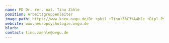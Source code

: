 ```yaml
---
name: PD Dr. rer. nat. Tino Zähle
position: Arbeitsgruppenleiter
image_path: https://www.kneu.ovgu.de/Dr_+phil_+Tino+Z%C3%A4hle_+Dipl_Psych_-height-1772-width-1181-p-1422/_/TZ_zivil.jpg
website: www.neuropsychologie.ovgu.de
blurb:
contact: tino.zaehle@ovgu.de
---
```

